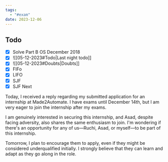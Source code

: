 ```yaml
---
tags:
  - "#exam"
date: 2023-12-06
---
```

## Todo
- [x] Solve Part B OS December 2018
- [x] ![[05-12-2023#Todo|Last night todo]]
- [x] ![[05-12-2023#Doubts|Doubts]]
- [x] FIFo
- [x] LIFO
- [x] SJF
- [x] SJF Next

Today, I received a reply regarding my submitted application for an internship at Made2Automate. I have exams until December 14th, but I am very eager to join the internship after my exams.

I am genuinely interested in securing this internship, and Asad, despite facing adversity, also shares the same enthusiasm to join. I'm wondering if there's an opportunity for any of us—Ruchi, Asad, or myself—to be part of this internship.

Tomorrow, I plan to encourage them to apply, even if they might be considered underqualified initially. I strongly believe that they can learn and adapt as they go along in the role.


